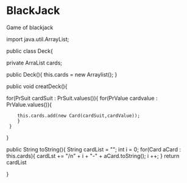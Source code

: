 # BlackJack
Game of blackjack

import java.util.ArrayList;

public class Deck{

  private ArraList<Card> cards;

  public Deck(){
  this.cards = new Arraylist<Card>();
  }
  
  public void creatDeck(){
 
   for(PrSuit cardSuit : PrSuit.values()){
     for(PrValue cardvalue : PrValue.values()){
 
        this.cards.add(new Card(cardSuit,cardValue));
        }
     }
 }
 
   public String toString(){
   String cardList = "";
   int i = 0;
   for(Card aCard : this.cards){
    cardLst += "/n" + i + "-" + aCard.toString();
    i ++;
    }
    return cardList

}
